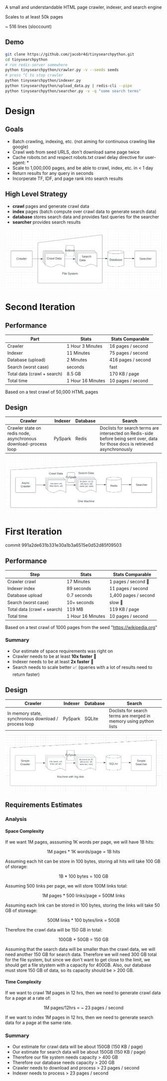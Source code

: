 A small and understandable HTML page crawler, indexer, and search engine

Scales to at least 50k pages

~ 516 lines (sloccount)

## Demo
```bash
git clone https://github.com/jacobr4d/tinysearchpython.git
cd tinysearchpython
# run redis-server somewhere
python tinysearchpython/crawler.py -v --seeds seeds
# press ^C to stop crawler
python tinysearchpython/indexer.py
python tinysearchpython/upload_data.py | redis-cli --pipe
python tinysearchpython/searcher.py -v -q "some search terms"
```

# Design
## Goals
- Batch crawling, indexing, etc. (not aiming for continuous crawling like google)
- Crawl web from seed URLS, don't download same page twice
- Cache robots.txt and respect robots.txt crawl delay directive for user-agent: *
- Scale to 1,000,000 pages, and be able to crawl, index, etc. in < 1 day
- Return results for any query in seconds
- Incorperate TF, IDF, and page rank into search results

## High Level Strategy
- **crawl** pages and generate crawl data
- **index** pages (batch compute over crawl data to generate search data)
- **database** stores search data and provides fast queries for the searcher
- **searcher** provides search results

<p align="center">
  <img src="https://raw.githubusercontent.com/jacobr4d/tinysearchpython/master/docs/design.png">
</p>

# Second Iteration

## Performance

| Part | Stats | Stats Comparable |
| --- | --- | --- |
| Crawler | 1 Hour 3 Minutes | 16 pages / second | 
| Indexer | 11 Minutes | 75 pages / second |
| Database (upload) | 2 Minutes | 416 pages / second |
| Search (worst case) | seconds | fast |
| Total data (crawl + search) | 8.5 GB | 170 KB / page |
| Total time | 1 Hour 16 Minutes | 10 pages / second |

Based on a test crawl of 50,000 HTML pages

## Design

| Crawler | Indexer | Database | Search |
| --- | --- | --- | --- |
| Crawler state on redis node, asynchronous download-process loop | PySpark | Redis | Doclists for search terms are intersected on Redis-side before being sent over, data for those docs is retrieved asynchronously |

<p align="center">
  <img src="https://raw.githubusercontent.com/jacobr4d/tinysearchpython/master/docs/iteration_2.png">
</p>

# First Iteration
commit 991a2de631b331e30a1b3a6515e0d52d85f09503

## Performance

| Step | Stats | Stats Comparable |
| --- | --- | --- |
| Crawler crawl | 17 Minutes | 1 pages / second 🐢 | 
| Indexer index | 89 seconds | 11 pages / second |
| Database upload | 0.7 seconds | 1,400 pages / second |
| Search (worst case) | 10+ seconds | slow 🐢 |
| Total data (crawl + search) | 119 MB | 119 KB / page |
| Total time | 1 Hour 16 Minutes | 10 pages / second |

Based on a test crawl of 1000 pages from the seed "https://wikipedia.org" 

### Summary
- Our estimate of space requirements was right on
- Crawler needs to be at least __10x faster__ 🐢
- Indexer needs to be at least __2x faster__ 🐢
- Search needs to scale better 📈 (queries with a lot of results need to return faster)

## Design

| Crawler | Indexer | Database | Search |
| --- | --- | --- | --- |
| In memory state, synchronous download / process loop| PySpark | SQLite | Doclists for search terms are merged in memory using python lists |

<p align="center">
  <img src="https://raw.githubusercontent.com/jacobr4d/tinysearchpython/master/docs/iteration_1.png">
</p>

## Requirements Estimates
### Analysis
#### Space Complexity
If we want 1M pages, asssuming 1K words per page, we will have 1B hits:
<p align="center">
1M pages * 1K words/page = 1B hits
</p>
Assuming each hit can be store in 100 bytes, storing all hits will take 100 GB of storage:
<p align="center">
1B * 100 bytes = 100 GB
</p>
Assuming 500 links per page, we will store 100M links total:
<p align="center">
1M pages * 500 links/page = 500M links
</p>
Assuming each link can be stored in 100 bytes, storing the links will take 50 GB of storeage:
<p align="center">
500M links * 100 bytes/link = 50GB
</p>
Therefore the crawl data will be 150 GB in total:
<p align="center">
100GB + 50GB = 150 GB
</p>
Assuming that the search data will be smaller than the crawl data, we will need another 150 GB for search data. Therefore we will need 300 GB total for the file system, but since we don't want to get close to the limit, we should get a file stystem with a capacity for 400GB. Also, our database must store 150 GB of data, so its capacity should be > 200 GB.

#### Time Complexity
If we want to crawl 1M pages in 12 hrs, then we need to generate crawl data for a page at a rate of:
<p align="center">
1M pages/12hrs = ~ 23 pages / second
</p>
If we want to index 1M pages in 12 hrs, then we need to generate search data for a page at the same rate.

### Summary
- Our estimate for crawl data will be about 150GB (150 KB / page)
- Our estimate for search data will be about 150GB (150 KB / page)
- Therefore our file system needs capacity > 400 GB
- Therefore our database needs capacity > 200 GB
- Crawler needs to download and process > 23 pages / second
- Indexer needs to process > 23 pages / second
